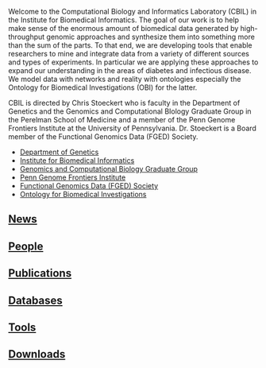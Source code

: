 <p>
  Welcome to the Computational Biology and Informatics Laboratory (CBIL) in the Institute for Biomedical Informatics. The goal of our work is to help make sense of the enormous amount of biomedical data generated by high-throughput genomic approaches and synthesize them into something more than the sum of the parts. To that end, we are developing tools that enable researchers to mine and integrate data from a variety of different sources and types of experiments. In particular we are applying these approaches to expand our understanding in the areas of diabetes and infectious disease. We model data with networks and reality with ontologies especially the Ontology for Biomedical Investigations (OBI) for the latter.  
</p>
<p>
CBIL is directed by Chris Stoeckert who is faculty in the Department of Genetics and the Genomics and Computational BIology Graduate Group in the Perelman School of Medicine and a member of the Penn Genome Frontiers Institute at the University of Pennsylvania. Dr. Stoeckert is a Board member of the Functional Genomics Data (FGED) Society.
</p>
<ul>
<li><a href="http://www.med.upenn.edu/genetics/">Department of Genetics</a></li>
<li><a href="http://ibi.upenn.edu/">Institute for Biomedical Informatics</a></li>
<li><a href="http://www.med.upenn.edu/gcb/index.shtml">Genomics and Computational Biology Graduate Group</a></li>
<li><a href="http://www.genomics.upenn.edu/">Penn Genome Frontiers Institute</a></li>
<li><a href="http://www.fged.org/">Functional Genomics Data (FGED) Society</a></li>
<li><a href="http://obi-ontology.org/">Ontology for Biomedical Investigations</a></li>
</ul>

## [News](news.md)
## [People](people.md)
## [Publications](publications.md)
## [Databases](databases.md)
## [Tools](tools.md)
## [Downloads](https://www.cbil.upenn.edu/downloads/)
